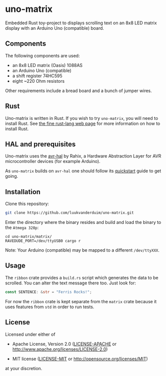 # uno-matrix

Embedded Rust toy-project to displays scrolling text on an 8x8 LED matrix display with an Arduino Uno (compatible) board.

## Components

The following components are used:

* an 8x8 LED matrix (Oasis) 1088AS
* an Arduino Uno (compatible)
* a shift register 74HC595
* eight ~220 Ohm resistors

Other requirements include a bread board and a bunch of jumper wires.

## Rust

Uno-matrix is written in Rust. If you wish to try `uno-matrix`, you will need to install Rust.
See [the fine rust-lang web page](https://www.rust-lang.org/) for more information on how to install Rust.

## HAL and prerequisites

Uno-matrix uses the [avr-hal](https://github.com/Rahix/avr-hal) by Rahix, a Hardware Abstraction Layer for AVR microcontroller devices (for example Arduino).

As `uno-matrix` builds on `avr-hal` one should follow its [quickstart](https://github.com/Rahix/avr-hal#quickstart) guide to get going.

## Installation

Clone this repository:

```Bash
git clone https://github.com/luukvanderduim/uno-matrix.git
```

Enter the directory where the binary resides and build and load the binary to the `Atmega 328p`:

```
cd uno-matrix/matrix/
RAVEDUDE_PORT=/dev/ttyUSB0 cargo r
```

Note: Your Arduino (compatible) may be mapped to a different `/dev/ttyXXX`.

## Usage

The `ribbon` crate provides a `build.rs` script which generates the data to be scrolled.
You can alter the text message there too. Just look for:

``` Rust
const SENTENCE: &str = "Ferris Rocks!";
```

For now the `ribbon` crate is kept separate from the `matrix` crate because it uses features from `std` in order to run tests.

## License

Licensed under either of

* Apache License, Version 2.0
   ([LICENSE-APACHE](LICENSE-APACHE) or <http://www.apache.org/licenses/LICENSE-2.0>)

* MIT license
   ([LICENSE-MIT](LICENSE-MIT) or <http://opensource.org/licenses/MIT>)

at your discretion.

